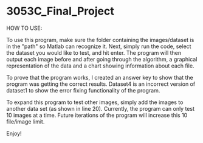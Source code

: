 # 3053C_Final_Project

HOW TO USE:

To use this program, make sure the folder containing the images/dataset is in the "path" so Matlab can recognize it. Next, simply run the code, select the dataset you would like to test, and hit enter. The program will then output each image before and after going through the algorithm, a graphical representation of the data and a chart showing information about each file.

To prove that the program works, I created an answer key to show that the program was getting the correct results. Dataset4 is an incorrect version of dataset1 to show the error fixing functionality of the program.

To expand this program to test other images, simply add the images to another data set (as shown in line 20). Currently, the program can only test 10 images at a time. Future iterations of the program will increase this 10 file/image limit.

Enjoy!
